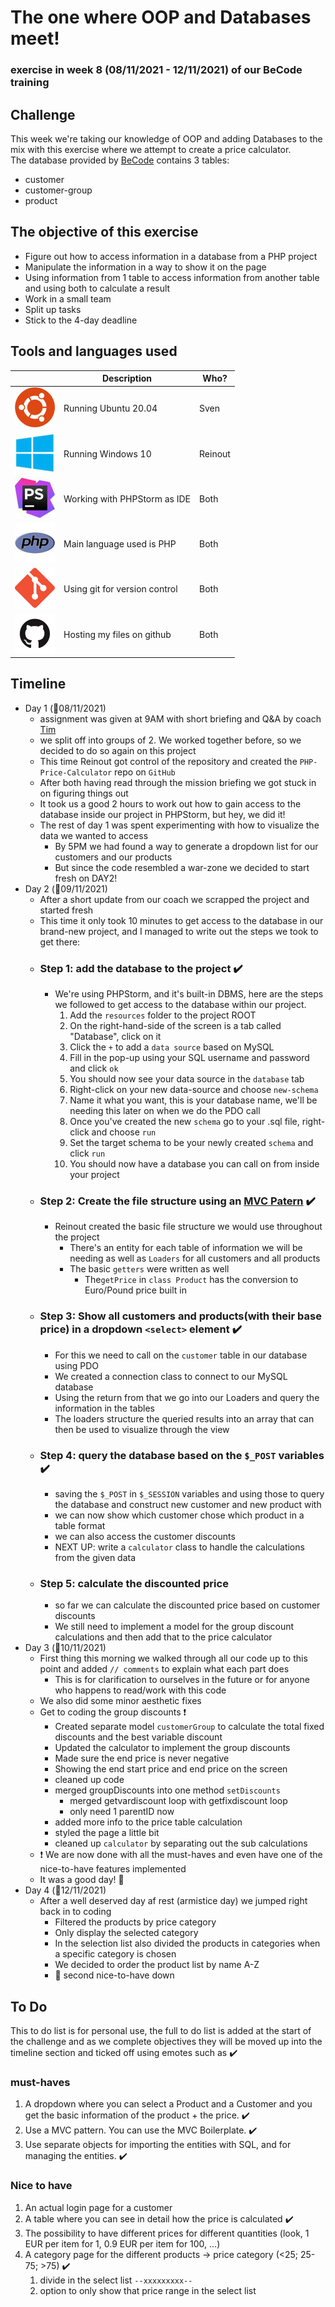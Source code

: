 # The one where OOP and Databases meet!
### exercise in week 8 (08/11/2021 - 12/11/2021) of our BeCode training
## Challenge
This week we're taking our knowledge of OOP and adding Databases to the mix with this exercise where we attempt to create a price calculator.  
The database provided by [BeCode](https://github.com/becodeorg/ANT-Lamarr-5.34/tree/main/2.The-Hill/php/6.oop-pricecalculator) contains 3 tables:
* customer
* customer-group
* product

## The objective of this exercise

* Figure out how to access information in a database from a PHP project
* Manipulate the information in a way to show it on the page
* Using information from 1 table to access information from another table and using both to calculate a result
* Work in a small team
* Split up tasks
* Stick to the 4-day deadline

## Tools and languages used

|  | Description | Who? |
| ----------- | ----------- |----------|
| ![ubuntu](IMG/ubuntu-logo.png) | Running Ubuntu 20.04 | Sven|
| ![windows10](IMG/windows-10-logo.png) | Running Windows 10 | Reinout |
| ![php-storm](IMG/phpstorm-logo.jpeg) | Working with PHPStorm as IDE | Both |
| ![php](IMG/php-logo.jpg) | Main language used is PHP | Both |
| ![git](IMG/git-logo.png) | Using git for version control | Both |
| ![github](IMG/github-logo.png) | Hosting my files on github | Both |

## Timeline

* Day 1 (:date:08/11/2021)
    * assignment was given at 9AM with short briefing and Q&A by coach [Tim](https://github.com/Timmeahj)
    * we split off into groups of 2. We worked together before, so we decided to do so again on this project
    * This time Reinout got control of the repository and created the `PHP-Price-Calculator` repo on `GitHub`
    * After both having read through the mission briefing we got stuck in on figuring things out
    * It took us a good 2 hours to work out how to gain access to the database inside our project in PHPStorm, but hey, we did it!
    * The rest of day 1 was spent experimenting with how to visualize the data we wanted to access
      * By 5PM we had found a way to generate a dropdown list for our customers and our products
      * But since the code resembled a war-zone we decided to start fresh on DAY2!
* Day 2 (:date:09/11/2021)
    * After a short update from our coach we scrapped the project and started fresh
    * This time it only took 10 minutes to get access to the database in our brand-new project, and I managed to write out the steps we took to get there:
    * ### Step 1: add the database to the project :heavy_check_mark:
      * We're using PHPStorm, and it's built-in DBMS, here are the steps we followed to get access to the database within our project.
        1. Add the `resources` folder to the project ROOT
        2. On the right-hand-side of the screen is a tab called "Database", click on it
        3. Click the `+` to add a `data source` based on MySQL
        4. Fill in the pop-up using your SQL username and password and click `ok`
        5. You should now see your data source in the `database` tab
        6. Right-click on your new data-source and choose `new-schema`
        7. Name it what you want, this is your database name, we'll be needing this later on when we do the PDO call
        8. Once you've created the new `schema` go to your .sql file, right-click and choose `run`
        9. Set the target schema to be your newly created `schema` and click `run`
        10. You should now have a database you can call on from inside your project
    * ### Step 2: Create the file structure using an [MVC Patern](https://en.wikipedia.org/wiki/Model%E2%80%93view%E2%80%93controller) :heavy_check_mark:
      * Reinout created the basic file structure we would use throughout the project
        * There's an entity for each table of information we will be needing as well as `Loaders` for all customers and all products
        * The basic `getters` were written as well
          * The`getPrice` in `class Product` has the conversion to Euro/Pound price built in
    * ### Step 3: Show all customers and products(with their base price) in a dropdown `<select>` element :heavy_check_mark:
      * For this we need to call on the `customer` table in our database using PDO
      * We created a connection class to connect to our MySQL database
      * Using the return from that we go into our Loaders and query the information in the tables
      * The loaders structure the queried results into an array that can then be used to visualize through the view
    * ### Step 4: query the database based on the `$_POST` variables :heavy_check_mark:
      * saving the `$_POST` in `$_SESSION` variables and using those to query the database and construct new customer and new product with
      * we can now show which customer chose which product in a table format
      * we can also access the customer discounts
      * NEXT UP: write a `calculator` class to handle the calculations from the given data
    * ### Step 5: calculate the discounted price
      * so far we can calculate the discounted price based on customer discounts
      * We still need to implement a model for the group discount calculations and then add that to the price calculator
* Day 3 (:date:10/11/2021)
  * First thing this morning we walked through all our code up to this point and added `// comments` to explain what each part does
    * This is for clarification to ourselves in the future or for anyone who happens to read/work with this code
  * We also did some minor aesthetic fixes
  * Get to coding the group discounts :exclamation:
    * Created separate model `customerGroup` to calculate the total fixed discounts and the best variable discount
    * Updated the calculator to implement the group discounts
    * Made sure the end price is never negative
    * Showing the end start price and end price on the screen
    * cleaned up code
    * merged groupDiscounts into one method `setDiscounts`
      * merged getvardiscount loop with getfixdiscount loop
      * only need 1 parentID now
    * added more info to the price table calculation
    * styled the page a little bit
    * cleaned up `calculator` by separating out the sub calculations
  * :exclamation: We are now done with all the must-haves and even have one of the nice-to-have features implemented
  * It was a good day! :tada:
* Day 4 (:date:12/11/2021)
  * After a well deserved day af rest (armistice day) we jumped right back in to coding
    * Filtered the products by price category
    * Only display the selected category
    * In the selection list also divided the products in categories when a specific category is chosen
    * We decided to order the product list by name A-Z
    * :tada: second nice-to-have down
    


## To Do

This to do list is for personal use, the full to do list is added at the start of the challenge and as we complete
objectives they will be moved up into the timeline section and ticked off using emotes such as :heavy_check_mark:

### must-haves
1. A dropdown where you can select a Product and a Customer and you get the basic information of the product + the price. :heavy_check_mark:
2. Use a MVC pattern. You can use the MVC Boilerplate. :heavy_check_mark:
3. Use separate objects for importing the entities with SQL, and for managing the entities. :heavy_check_mark:

### Nice to have
1. An actual login page for a customer
2. A table where you can see in detail how the price is calculated :heavy_check_mark:
3. The possibility to have different prices for different quantities (look, 1 EUR per item for 1, 0.9 EUR per item for 100, ...)
4. A category page for the different products -> price category (<25; 25-75; >75) :heavy_check_mark:
   1. divide in the select list `--xxxxxxxxx--`
   2. option to only show that price range in the select list
